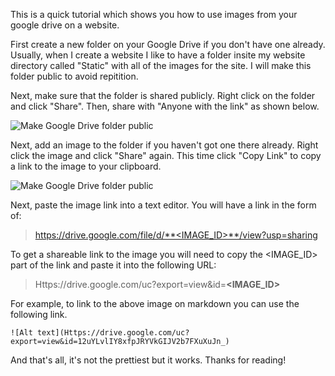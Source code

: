 This is a quick tutorial which shows you how to use images from your google drive on a website.

First create a new folder on your Google Drive if you don't have one already. Usually, when I create a website I like to have a folder insite my website directory called "Static" with all of the images for the site. I will make this folder public to avoid repitition. 

Next, make sure that the folder is shared publicly. Right click on the folder and click "Share". Then, share with "Anyone with the link" as shown below.

![Make Google Drive folder public](Https://drive.google.com/uc?export=view&id=12qUMZIW3rTFGs_LYkRo0dGEioGnfEvbS)

Next, add an image to the folder if you haven't got one there already. Right click the image and click "Share" again. This time click "Copy Link" to copy a link to the image to your clipboard.

![Make Google Drive folder public](Https://drive.google.com/uc?export=view&id=12uYLvlIY8xfpJRYVkGIJV2b7FXuXuJn_)

Next, paste the image link into a text editor. You will have a link in the form of:

> https://drive.google.com/file/d/**<IMAGE_ID>**/view?usp=sharing

To get a shareable link to the image you will need to copy the <IMAGE_ID> part of the link and paste it into the following URL:

> Https://drive.google.com/uc?export=view&id=**<IMAGE_ID>**

For example, to link to the above image on markdown you can use the following link. 

    ![Alt text](Https://drive.google.com/uc?export=view&id=12uYLvlIY8xfpJRYVkGIJV2b7FXuXuJn_)

And that's all, it's not the prettiest but it works. Thanks for reading!